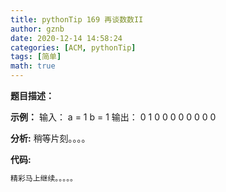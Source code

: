 ```yaml
---
title: pythonTip 169 再谈数数II
author: gznb
date: 2020-12-14 14:58:24
categories: [ACM, pythonTip]
tags: [简单]
math: true
---
```


**题目描述：**


**示例：**
输入：
a = 1
b = 1
输出：
0
1
0
0
0
0
0
0
0
0


**分析:**
稍等片刻。。。。

**代码:**
```python
精彩马上继续。。。。。
```
